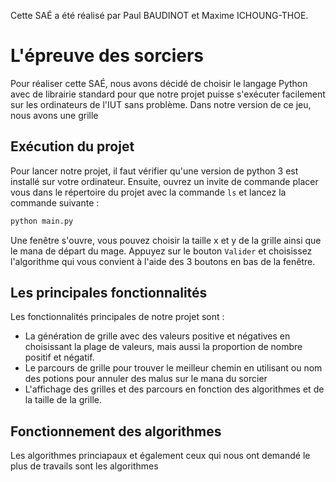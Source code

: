 Cette SAÉ a été réalisé par Paul BAUDINOT et Maxime ICHOUNG-THOE.

# L'épreuve des sorciers

Pour réaliser cette SAÉ, nous avons décidé de choisir le langage Python avec de librairie standard pour que notre projet puisse s'exécuter facilement sur les ordinateurs de l'IUT sans problème.
Dans notre version de ce jeu, nous avons une grille 

## Exécution du projet

Pour lancer notre projet, il faut vérifier qu'une version de python 3 est installé sur votre ordinateur.
Ensuite, ouvrez un invite de commande placer vous dans le répertoire du projet avec la commande `ls` et lancez la commande suivante :
```bash
python main.py
```

Une fenêtre s'ouvre, vous pouvez choisir la taille x et y de la grille ainsi que le mana de départ du mage.
Appuyez sur le bouton `Valider` et choisissez l'algorithme qui vous convient à l'aide des 3 boutons en bas de la fenêtre.


## Les principales fonctionnalités

Les fonctionnalités principales de notre projet sont :
* La génération de grille avec des valeurs positive et négatives en choisissant la plage de valeurs, mais aussi la proportion de nombre positif et négatif.
* Le parcours de grille pour trouver le meilleur chemin en utilisant ou nom des potions pour annuler des malus sur le mana du sorcier
* L'affichage des grilles et des parcours en fonction des algorithmes et de la taille de la grille.


## Fonctionnement des algorithmes

Les algorithmes princiapaux et également ceux qui nous ont demandé le plus de travails sont les algorithmes
